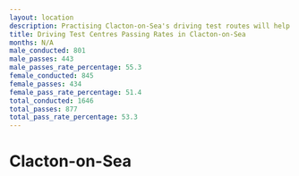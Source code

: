 ```yaml
---
layout: location
description: Practising Clacton-on-Sea's driving test routes will help you become more confident in your gear-changing abilities.
title: Driving Test Centres Passing Rates in Clacton-on-Sea
months: N/A
male_conducted: 801
male_passes: 443
male_passes_rate_percentage: 55.3
female_conducted: 845
female_passes: 434
female_pass_rate_percentage: 51.4
total_conducted: 1646
total_passes: 877
total_pass_rate_percentage: 53.3
---
```


# Clacton-on-Sea
